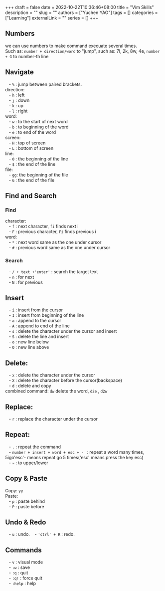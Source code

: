 +++ 
draft = false
date = 2022-10-22T10:36:46+08:00
title = "Vim Skills"
description = ""
slug = ""
authors = ["Yuchen YAO"]
tags = []
categories = ["Learning"]
externalLink = ""
series = []
+++

## Numbers 
we can use numbers to make command execuate several times.\
Such as:
`number + direction/word` to "jump", such as: 7l, 2k, 8w, 4e,
`number + G` to number-th line



## Navigate

&nbsp;&nbsp;    - `%` : jump between paired brackets. \
direction: \
&nbsp;&nbsp;    - `h` : left \
&nbsp;&nbsp;    - `j` : down \
&nbsp;&nbsp;    - `k` : up \
&nbsp;&nbsp;    - `l` : right \
word: \
&nbsp;&nbsp;    - `w` : to the start of next word \
&nbsp;&nbsp;    - `b` : to beginning of the word \
&nbsp;&nbsp;    - `e` : to end of the word \
screen: \
&nbsp;&nbsp;    - `H` : top of screen \
&nbsp;&nbsp;    - `L` : bottom of screen \
line: \
&nbsp;&nbsp;    - `0` : the beginning of the line \
&nbsp;&nbsp;    - `$` : the end of the line \
file: \
&nbsp;&nbsp;    - `gg`: the beginning of the file\
&nbsp;&nbsp;    - `G` : the end of the file


## Find and Search
### Find
character: \
&nbsp;&nbsp;    - `f` : next character, `fi` finds next i\
&nbsp;&nbsp;    - `F` : previous character, `Fi` finds previous i\
word: \
&nbsp;&nbsp;    - `*` : next word same as the one under cursor\
&nbsp;&nbsp;    - `#` : previous word same as the one under cursor


### Search 
&nbsp;&nbsp;    - `/ + text +'enter'` : search the target text\
&nbsp;&nbsp;    - `n` : for next\
&nbsp;&nbsp;    - `N` : for previous


## Insert
&nbsp;&nbsp;    - `i` : insert from the cursor\
&nbsp;&nbsp;    - `I` : insert from beginning of the line\
&nbsp;&nbsp;    - `a` : append to the cursor\
&nbsp;&nbsp;    - `A` : append to end of the line\
&nbsp;&nbsp;    - `s` : delete the character under the cursor and insert\
&nbsp;&nbsp;    - `S` : delete the line and insert\
&nbsp;&nbsp;    - `o` : new line below\
&nbsp;&nbsp;    - `O` : new line above


## Delete: 
&nbsp;&nbsp;    - `x` : delete the character under the cursor\
&nbsp;&nbsp;    - `X` : delete the character before the cursor(backspace)\
&nbsp;&nbsp;    - `d` : delete and copy\
combined command:     `dw` delete the word, `d2e` , `d2w`
        

## Replace:
&nbsp;&nbsp;    - `r` : replace the character under the cursor


## Repeat:
&nbsp;&nbsp;    - `.` : repeat the command\
&nbsp;&nbsp;    - `number + insert + word + esc + - ` : repeat a word many times, 5igo'esc'- means repeat go 5 times('esc' means press the key esc)\
&nbsp;&nbsp;    - `~` : to upper/lower


## Copy & Paste
Copy: `yy`\
Paste: \
 &nbsp;&nbsp;       - `p` : paste behind\
&nbsp;&nbsp;        - `P` : paste before


## Undo & Redo
&nbsp;&nbsp;    - `u` : undo.
&nbsp;&nbsp;    - `'ctrl' + R` : redo.



## Commands
&nbsp;&nbsp;    - `v` : visual mode\
&nbsp;&nbsp;    - `:w` : save\
&nbsp;&nbsp;    - `:q` : quit\
&nbsp;&nbsp;    - `:q!` : force quit\
&nbsp;&nbsp;    - `:help` : help

